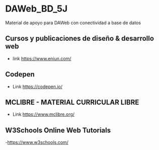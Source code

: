 # DAWeb_BD_5J
Material de apoyo para DAWeb con conectividad a base de datos

## Cursos y publicaciones de diseño & desarrollo web
- link https://www.eniun.com/
## Codepen
- Link https://codepen.io/
## MCLIBRE - MATERIAL CURRICULAR LIBRE
- Link https://www.mclibre.org/
## W3Schools Online Web Tutorials
-https://www.w3schools.com/
